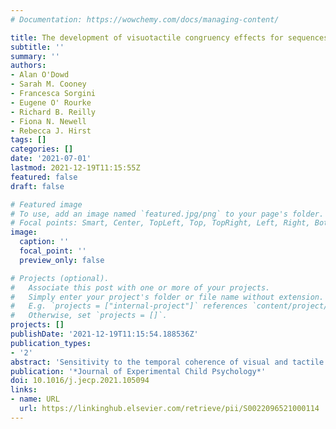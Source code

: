 ```yaml
---
# Documentation: https://wowchemy.com/docs/managing-content/

title: The development of visuotactile congruency effects for sequences of events
subtitle: ''
summary: ''
authors:
- Alan O'Dowd
- Sarah M. Cooney
- Francesca Sorgini
- Eugene O' Rourke
- Richard B. Reilly
- Fiona N. Newell
- Rebecca J. Hirst
tags: []
categories: []
date: '2021-07-01'
lastmod: 2021-12-19T11:15:55Z
featured: false
draft: false

# Featured image
# To use, add an image named `featured.jpg/png` to your page's folder.
# Focal points: Smart, Center, TopLeft, Top, TopRight, Left, Right, BottomLeft, Bottom, BottomRight.
image:
  caption: ''
  focal_point: ''
  preview_only: false

# Projects (optional).
#   Associate this post with one or more of your projects.
#   Simply enter your project's folder or file name without extension.
#   E.g. `projects = ["internal-project"]` references `content/project/deep-learning/index.md`.
#   Otherwise, set `projects = []`.
projects: []
publishDate: '2021-12-19T11:15:54.188536Z'
publication_types:
- '2'
abstract: 'Sensitivity to the temporal coherence of visual and tactile signals increases perceptual reliability and is evident during infancy. However, it is not clear how, or whether, bidirectional visuotactile interactions change across childhood. Furthermore, no study has explored whether viewing a body modulates how children perceive visuotactile sequences of events. Here, children aged 5–7 years (n = 19), 8 and 9 years (n = 21), and 10–12 years (n = 24) and adults (n = 20) discriminated the number of target events (one or two) in a task-relevant modality (touch or vision) and ignored distractors (one or two) in the opposing modality. While participants performed the task, an image of either a hand or an object was presented. Children aged 5–7 years and 8 and 9 years showed larger crossmodal interference from visual distractors when discriminating tactile targets than the converse. Across age groups, this was strongest when two visual distractors were presented with one tactile target, implying a “fission-like” crossmodal effect (perceiving one event as two events). There was no influence of visual context (viewing a hand or non-hand image) on visuotactile interactions for any age group. Our results suggest robust interference from discontinuous visual information on tactile discrimination of sequences of events during early and middle childhood. These findings are discussed with respect to age-related changes in sensory dominance, selective attention, and multisensory processing.'
publication: '*Journal of Experimental Child Psychology*'
doi: 10.1016/j.jecp.2021.105094
links:
- name: URL
  url: https://linkinghub.elsevier.com/retrieve/pii/S0022096521000114
---
```


